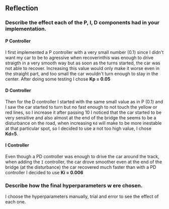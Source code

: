 ## Reflection

### Describe the effect each of the P, I, D components had in your implementation.

#### P Controller
I first implemented a P controller with a very small number (0.1) since I didn't want my car to be to agressive when recoverinthis was enough to drive straigth in a very smooth way but as soon as the turns started, the car was not able to recover. Increasing this value would only make it worse even in the straight part, and too small the car wouldn't turn enough to stay in the center. After doing some testing I chose **Kp = 0.05**

#### D Controller
Then for the D controller I started with the same small value as in P (0.1) and I saw the car started to turn but no fast enough to not touch the yellow or red lines, so I increase it after passing 10 I noticed that the car started to be very sensitive and also almost at the end of the bridge the seems to be a disturbance on the road, when increasing `Kd` will make to be more inestable at that particular spot, so I decided to use a not too high value, I chose **Kd=5**.
#### I Controller
Even though a PD controller was enough to drive the car around the track, when adding the `I` controller, the car drove smoother even at the end of the bridge (at the disturbance) the car recovered much faster than with a PD controller I decided to use **Ki = 0.006**



### Describe how the final hyperparameters w ere chosen.
I choose the hyperparameters manually, trial and error to see the effect of each one. 
